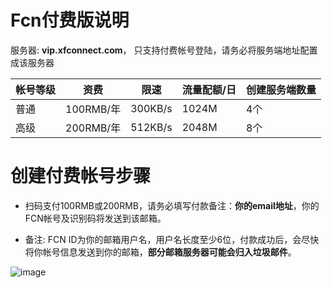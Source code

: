 
# Fcn付费版说明

服务器: **vip.xfconnect.com**， 只支持付费帐号登陆，请务必将服务端地址配置成该服务器

|帐号等级|资费|限速|流量配额/日|创建服务端数量
|-------|----|---|--------|-----
|普通|100RMB/年|300KB/s|1024M|4个
|高级|200RMB/年|512KB/s|2048M|8个

# 创建付费帐号步骤

* 扫码支付100RMB或200RMB，请务必填写付款备注：**你的email地址**，你的FCN帐号及识别码将发送到该邮箱。

* 备注: FCN ID为你的邮箱用户名，用户名长度至少6位，付款成功后，会尽快将你帐号信息发送到你的邮箱，**部分邮箱服务器可能会归入垃圾邮件**。

![image](https://github.com/boywhp/fcn/blob/master/vip/fcn_pay.png)
